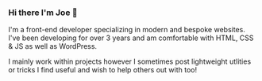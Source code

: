 ### Hi there I'm Joe 👋

I'm a front-end developer specializing in modern and bespoke websites. I've been developing for over 3 years and am comfortable with HTML, CSS & JS as well as WordPress.

I mainly work within projects however I sometimes post lightweight utlities or tricks I find useful and wish to help others out with too!
